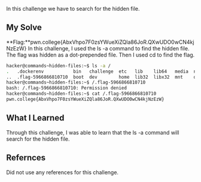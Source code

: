 In this challenge we have to search for the hidden file.
## My Solve

**Flag:**pwn.college{AbxVhpo7F0zsYWueXiZQla86JoR.QXwUDO0wCN4kjNzEzW}
In this challenge, I used the ls -a command to find the hidden file. The flag was hidden as a dot-prepended file. Then I used cd to find the flag.
```bash
hacker@commands~hidden-files:~$ ls -a /
.   .dockerenv           bin   challenge  etc   lib    lib64   media  nix  proc  run   srv  tmp  var
..  .flag-5966866810710  boot  dev        home  lib32  libx32  mnt    opt  root  sbin  sys  usr
hacker@commands~hidden-files:~$ /.flag-5966866810710
bash: /.flag-5966866810710: Permission denied
hacker@commands~hidden-files:~$ cat /.flag-5966866810710
pwn.college{AbxVhpo7F0zsYWueXiZQla86JoR.QXwUDO0wCN4kjNzEzW}
```

## What I Learned
Through this challenge, I was able to learn that the ls -a command will search for the hidden file.

## Refernces
Did not use any references for this challenge.
